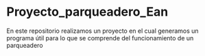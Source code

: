 # Proyecto_parqueadero_Ean
En este repositorio realizamos un proyecto en el cual generamos un programa útil para lo que se comprende del funcionamiento de un parqueadero

